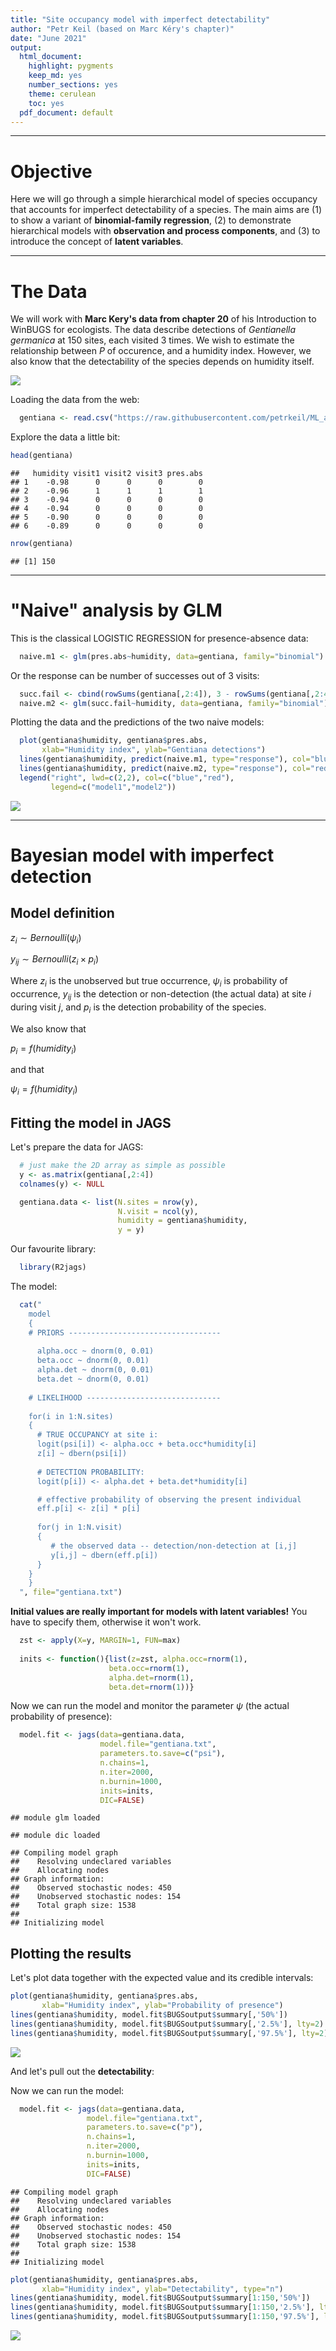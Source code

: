 ```yaml
---
title: "Site occupancy model with imperfect detectability"
author: "Petr Keil (based on Marc Kéry's chapter)"
date: "June 2021"
output:
  html_document:
    highlight: pygments
    keep_md: yes
    number_sections: yes
    theme: cerulean
    toc: yes
  pdf_document: default
---
```




***

# Objective

Here we will go through a simple hierarchical model of species occupancy that
accounts for imperfect detectability of a species. The main aims are (1) to show a variant of **binomial-family regression**, (2) to demonstrate
hierarchical models with **observation and process components**, and (3) to introduce
the concept of **latent variables**.

***

# The Data

We will work with **Marc Kery's data from chapter 20** of his Introduction to WinBUGS for ecologists.
The data describe detections of *Gentianella germanica* at 150 sites, each visited 3 times. We wish to estimate the relationship between $P$ of occurence, and a humidity index. However, we also know that the detectability of the species depends on humidity itself.

![](figure/gentiana.png)


Loading the data from the web:

```r
  gentiana <- read.csv("https://raw.githubusercontent.com/petrkeil/ML_and_Bayes_2021_CZU/main/11_Site-occupancy_model/gentiana.csv")
```

Explore the data a little bit:

```r
head(gentiana)
```

```
##   humidity visit1 visit2 visit3 pres.abs
## 1    -0.98      0      0      0        0
## 2    -0.96      1      1      1        1
## 3    -0.94      0      0      0        0
## 4    -0.94      0      0      0        0
## 5    -0.90      0      0      0        0
## 6    -0.89      0      0      0        0
```

```r
nrow(gentiana)
```

```
## [1] 150
```

***

# "Naive" analysis by GLM

This is the classical LOGISTIC REGRESSION for presence-absence data:

```r
  naive.m1 <- glm(pres.abs~humidity, data=gentiana, family="binomial")
```

Or the response can be number of successes out of 3 visits:

```r
  succ.fail <- cbind(rowSums(gentiana[,2:4]), 3 - rowSums(gentiana[,2:4]))
  naive.m2 <- glm(succ.fail~humidity, data=gentiana, family="binomial")
```

Plotting the data and the predictions of the two naive models:

```r
  plot(gentiana$humidity, gentiana$pres.abs,
       xlab="Humidity index", ylab="Gentiana detections")
  lines(gentiana$humidity, predict(naive.m1, type="response"), col="blue")
  lines(gentiana$humidity, predict(naive.m2, type="response"), col="red")
  legend("right", lwd=c(2,2), col=c("blue","red"),
         legend=c("model1","model2"))
```

![](site_occupancy_files/figure-html/unnamed-chunk-6-1.png)<!-- -->

***

# Bayesian model with imperfect detection

## Model definition

$z_i \sim Bernoulli(\psi_i)$

$y_{ij} \sim Bernoulli(z_i \times p_{i})$

Where $z_i$ is the unobserved but true occurrence, $\psi_i$ is probability of occurrence, $y_{ij}$ is the detection or non-detection (the actual data) at site $i$ during visit $j$, and $p_{i}$ is the detection probability of the species.

We also know that

$p_{i}=f(humidity_{i})$

and that

$\psi_i=f(humidity_i)$


## Fitting the model in JAGS

Let's prepare the data for JAGS:

```r
  # just make the 2D array as simple as possible
  y <- as.matrix(gentiana[,2:4])
  colnames(y) <- NULL

  gentiana.data <- list(N.sites = nrow(y),
                        N.visit = ncol(y),
                        humidity = gentiana$humidity,
                        y = y)
```

Our favourite library:

```r
  library(R2jags)
```

The model:

```r
  cat("
    model
    {
    # PRIORS ----------------------------------
    
      alpha.occ ~ dnorm(0, 0.01)
      beta.occ ~ dnorm(0, 0.01)
      alpha.det ~ dnorm(0, 0.01)
      beta.det ~ dnorm(0, 0.01)
      
    # LIKELIHOOD ------------------------------
    
    for(i in 1:N.sites)
    {
      # TRUE OCCUPANCY at site i:
      logit(psi[i]) <- alpha.occ + beta.occ*humidity[i] 
      z[i] ~ dbern(psi[i]) 
      
      # DETECTION PROBABILITY:
      logit(p[i]) <- alpha.det + beta.det*humidity[i] 

      # effective probability of observing the present individual
      eff.p[i] <- z[i] * p[i] 
      
      for(j in 1:N.visit)
      {           
         # the observed data -- detection/non-detection at [i,j]
         y[i,j] ~ dbern(eff.p[i]) 
      }  
    }
    }
  ", file="gentiana.txt")
```
  
**Initial values are really important for models with latent variables!** You have to specify them, otherwise it won't work.

```r
  zst <- apply(X=y, MARGIN=1, FUN=max)
  
  inits <- function(){list(z=zst, alpha.occ=rnorm(1),
                      beta.occ=rnorm(1),
                      alpha.det=rnorm(1),
                      beta.det=rnorm(1))}
```

Now we can run the model and monitor the parameter $\psi$ (the actual 
probability of presence):

```r
  model.fit <- jags(data=gentiana.data, 
                    model.file="gentiana.txt",
                    parameters.to.save=c("psi"),
                    n.chains=1,
                    n.iter=2000,
                    n.burnin=1000,
                    inits=inits, 
                    DIC=FALSE)
```

```
## module glm loaded
```

```
## module dic loaded
```

```
## Compiling model graph
##    Resolving undeclared variables
##    Allocating nodes
## Graph information:
##    Observed stochastic nodes: 450
##    Unobserved stochastic nodes: 154
##    Total graph size: 1538
## 
## Initializing model
```

## Plotting the results

Let's plot data together with the expected value and its credible intervals:

```r
plot(gentiana$humidity, gentiana$pres.abs,
       xlab="Humidity index", ylab="Probability of presence")
lines(gentiana$humidity, model.fit$BUGSoutput$summary[,'50%'])
lines(gentiana$humidity, model.fit$BUGSoutput$summary[,'2.5%'], lty=2)
lines(gentiana$humidity, model.fit$BUGSoutput$summary[,'97.5%'], lty=2)
```

![](site_occupancy_files/figure-html/unnamed-chunk-12-1.png)<!-- -->

And let's pull out the **detectability**:

Now we can run the model:

```r
  model.fit <- jags(data=gentiana.data, 
                 model.file="gentiana.txt",
                 parameters.to.save=c("p"),
                 n.chains=1,
                 n.iter=2000,
                 n.burnin=1000,
                 inits=inits, 
                 DIC=FALSE)
```

```
## Compiling model graph
##    Resolving undeclared variables
##    Allocating nodes
## Graph information:
##    Observed stochastic nodes: 450
##    Unobserved stochastic nodes: 154
##    Total graph size: 1538
## 
## Initializing model
```

```r
plot(gentiana$humidity, gentiana$pres.abs,
       xlab="Humidity index", ylab="Detectability", type="n")
lines(gentiana$humidity, model.fit$BUGSoutput$summary[1:150,'50%'])
lines(gentiana$humidity, model.fit$BUGSoutput$summary[1:150,'2.5%'], lty=2)
lines(gentiana$humidity, model.fit$BUGSoutput$summary[1:150,'97.5%'], lty=2)
```

![](site_occupancy_files/figure-html/unnamed-chunk-13-1.png)<!-- -->







